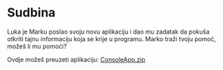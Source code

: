 # Sudbina

Luka je Marku poslao svoju novu aplikaciju i dao mu zadatak da pokuša otkriti tajnu informaciju koja se krije u programu. Marko traži tvoju pomoć, možeš li mu pomoći?

Ovdje možeš preuzeti aplikaciju: [ConsoleApp.zip](https://github.com/fnovak22/ctf-zavrsni/raw/refs/heads/main/Zadaci/Reverzno%20in%C5%BEenjerstvo/Sudbina/Datoteke/ConsoleApp.zip)
